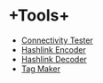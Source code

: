 # +Tools+



* [Connectivity Tester](http://chatrooms.marsproject.net/tools/?2)
* [Hashlink Encoder](http://chatrooms.marsproject.net/tools/?1)
* [Hashlink Decoder](http://chatrooms.marsproject.net/tools/?0)
* [Tag Maker](http://arestag.50webs.com/)